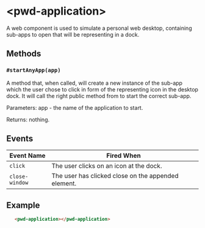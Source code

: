 # &lt;pwd-application&gt;

A web component is used to simulate a personal web desktop, containing sub-apps to open that will be representing in a dock.

## Methods

### `#startAnyApp(app)`

A method that, when called, will create a new instance of the sub-app which the user chose to click in form of the representing icon in the desktop dock.
It will call the right public method from <cointaner-window> to start the correct sub-app.

Parameters: app - the name of the application to start.

Returns: nothing.

## Events

| Event Name | Fired When |
|------------|------------|
| `click`    | The user clicks on an icon at the dock.
| `close-window`| The user has clicked close on the appended <cointaner-window> element.

## Example

```html
   <pwd-application></pwd-application>
```
